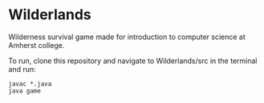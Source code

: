 # Wilderlands
Wilderness survival game made for introduction to computer science at Amherst college.

To run, clone this repository and navigate to Wilderlands/src in the terminal and run:

```
javac *.java
java game
```
